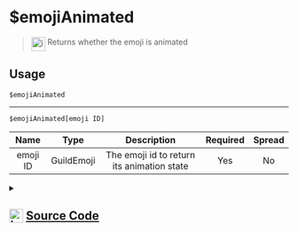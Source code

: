 # $emojiAnimated
> <img align="top" src="https://upload.wikimedia.org/wikipedia/commons/thumb/e/e4/Infobox_info_icon.svg/160px-Infobox_info_icon.svg.png?20150409153300" alt="image" width="25" height="auto"> Returns whether the emoji is animated
## Usage
```
$emojiAnimated
```
---
```
$emojiAnimated[emoji ID]
```
| Name | Type | Description | Required | Spread
| :---: | :---: | :---: | :---: | :---: |
emoji ID | GuildEmoji | The emoji id to return its animation state | Yes | No
<details>
<summary>
    
## <img align="top" src="https://cdn4.iconfinder.com/data/icons/iconsimple-logotypes/512/github-512.png" alt="image" width="25" height="auto">  [Source Code](https://github.com/tryforge/ForgeScript-V2/blob/main/src/native/emojiAnimated.ts)
    
</summary>
    
```ts
import { ArgType, NativeFunction, Return } from "../structures"

export default new NativeFunction({
    name: "$emojiAnimated",
    version: "1.0.0",
    description: "Returns whether the emoji is animated",
    brackets: false,
    unwrap: true,
    args: [
        {
            name: "emoji ID",
            description: "The emoji id to return its animation state",
            rest: false,
            type: ArgType.GuildEmoji,
            required: true,
        },
    ],
    execute(ctx, [emoji]) {
        emoji ?? ctx.emoji
        return Return.success(emoji?.animated)
    },
})

```
    
</details>